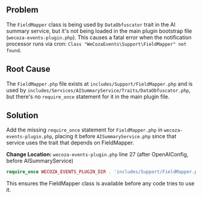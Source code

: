 ## Problem
The `FieldMapper` class is being used by `DataObfuscator` trait in the AI summary service, but it's not being loaded in the main plugin bootstrap file (`wecoza-events-plugin.php`). This causes a fatal error when the notification processor runs via cron: `Class "WeCozaEvents\Support\FieldMapper" not found`.

## Root Cause
The `FieldMapper.php` file exists at `includes/Support/FieldMapper.php` and is used by `includes/Services/AISummaryService/Traits/DataObfuscator.php`, but there's no `require_once` statement for it in the main plugin file.

## Solution
Add the missing `require_once` statement for `FieldMapper.php` in `wecoza-events-plugin.php`, placing it before `AISummaryService.php` since that service uses the trait that depends on FieldMapper.

**Change Location:** `wecoza-events-plugin.php` line 27 (after OpenAIConfig, before AISummaryService)

```php
require_once WECOZA_EVENTS_PLUGIN_DIR . 'includes/Support/FieldMapper.php';
```

This ensures the FieldMapper class is available before any code tries to use it.